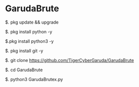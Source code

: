 # GarudaBrute
  
$. pkg update && upgrade

$. pkg install python -y

$.pkg install python3 -y

$. pkg install git -y

$. git clone https://github.com/TigerCyberGaruda/GarudaBrute

$. cd GarudaBrute

$. python3 GarudaBrutex.py


